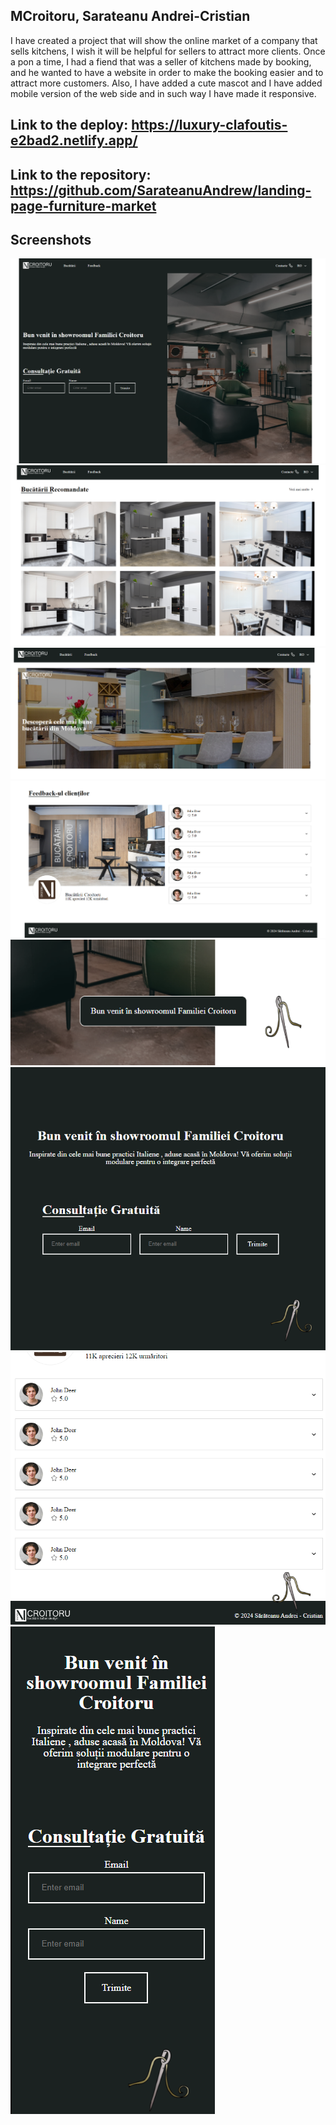 ## MCroitoru, Sarateanu Andrei-Cristian
I have created a project that will show the online market of a company that sells kitchens, I wish it will be helpful 
for sellers to attract more clients. Once a pon a time, I had a fiend that was a seller of 
kitchens made by booking, and he wanted to have a website in order to make the booking easier 
and to attract more customers. Also, I have added a cute mascot and I have added mobile version of the web side and in 
such way I have made it responsive.

## Link to the deploy: https://luxury-clafoutis-e2bad2.netlify.app/
## Link to the repository: https://github.com/SarateanuAndrew/landing-page-furniture-market

## Screenshots
![alt text](resources/screens/Screen(1).png)
![alt text](resources/screens/Screen(2).png)
![alt text](resources/screens/Screen(3).png)
![alt text](resources/screens/Screen(4).png)
![alt text](resources/screens/Screen(5).png)
![alt text](resources/screens/Screen(6).png)
![alt text](resources/screens/Screen(7).png)
![alt text](resources/screens/Screen(8).png)
